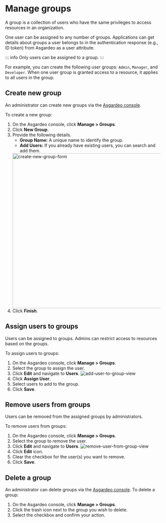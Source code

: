 # Manage groups

A group is a collection of users who have the same privileges to access resources in an organization. 
    
One user can be assigned to any number of groups. Applications can get details about groups a user belongs to in the authentication response (e.g., ID token) from Asgardeo as a user attribute.                                                          

::: info
Only <a :href="$withBase('/guides/users/manage-customers/')">users</a> can be assigned to a group.
:::

For example, you can create the following user groups: `Admin`, `Manager`, and `Developer`. When one user group is granted access to a resource, it applies to all users in the group.

## Create new group
An administrator can create new groups via the [Asgardeo console](https://console.asgardeo.io). 

To create a new group:
1. On the Asgardeo console, click **Manage > Groups**.
2. Click **New Group**.
3. Provide the following details.
    - **Group Name:** A unique name to identify the group.   
    - **Add Users:** If you already have existing users, you can search and add them.
    <img :src="$withBase('/assets/img/guides/groups/create-new-group-form.png')" alt="create-new-group-form" width="500">
4. Click **Finish**.

## Assign users to groups
Users can be assigned to groups. Admins can restrict access to resources based on the groups.

To assign users to groups:
1. On the Asgardeo console, click **Manage > Groups**.
2. Select the group to assign the user.
3. Click **Edit** and navigate to **Users**.
     <img :src="$withBase('/assets/img/guides/groups/add-user-to-group-view.png')" alt="add-user-to-group-view">
4. Click **Assign User**.
5. Select users to add to the group.
6. Click **Save**.

## Remove users from groups
<a :href="$withBase('/guides/users/manage-customers/')">Users</a> can be removed from the assigned groups by administrators.

To remove users from groups:
1. On the Asgardeo console, click **Manage > Groups**.
2. Select the group to remove the user.
3. Click **Edit** and navigate to **Users**.
    <img :src="$withBase('/assets/img/guides/groups/remove-user-from-group-view.png')" alt="remove-user-from-group-view">
4. Click **Edit** icon.
5. Clear the checkbox for the user(s) you want to remove.
6. Click **Save**.

## Delete a group
An administrator can delete groups via the [Asgardeo console](https://console.asgardeo.io). 
To delete a group:
1. On the Asgardeo console, click **Manage > Groups**.
2. Click the trash icon next to the group you wish to delete.
3. Select the checkbox and confirm your action.